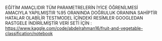 EĞİTİM AMAÇLIDIR TÜM PARAMETRELERİN İYİCE ÖĞRENİLMESİ AMACIYLA YAPILMIŞTIR %95 ORANINDA DOĞRULUK ORANINA SAHİPTİR HATALAR OLABİLİR TESTMODEL İÇİNDEKİ RESİMLER GOOGLEDAN RASTGELE İNDİRİLMİŞTİR
VERİ SETİ İÇİN : https://www.kaggle.com/code/abdelrahman16/fruit-and-vegetable-classification/notebook
